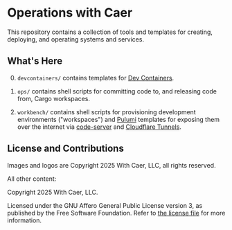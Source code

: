 # **O**perations **w**ith **C**aer

This repository contains a collection of  tools and templates for creating, deploying, and operating systems and services.

## What's Here

0. `devcontainers/` contains templates for [Dev Containers](https://containers.dev).

1. `ops/` contains shell scripts for committing code to, and releasing code from, Cargo workspaces.

2. `workbench/` contains shell scripts for provisioning development environments
("workspaces") and [Pulumi](https://www.pulumi.com) templates for exposing
them over the internet via [code-server](https://github.com/coder/code-server) and
[Cloudflare Tunnels](https://developers.cloudflare.com/cloudflare-one/connections/connect-networks/).

## License and Contributions 

Images and logos are Copyright 2025 With Caer, LLC, all rights reserved.

All other content:

Copyright 2025 With Caer, LLC.

Licensed under the GNU Affero General Public License version 3,
as published by the Free Software Foundation. Refer to 
[the license file](LICENSE.txt) for more information.